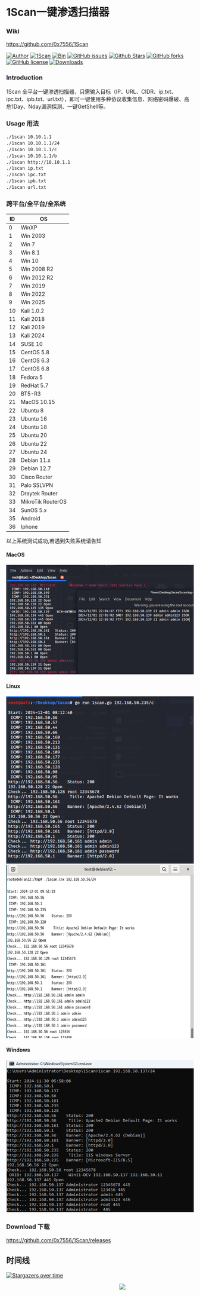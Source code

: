 
# 1Scan一键渗透扫描器

### Wiki

https://github.com/0x7556/1Scan<br>

[![Author](https://img.shields.io/badge/Author-0x7556-blueviolet)](https://github.com/0x7556) 
[![1Scan](https://img.shields.io/badge/1Scan-1.0-yellowgreen)](https://github.com/0x7556/1Scan) 
[![Bin](https://img.shields.io/badge/1Scan-Bin-ff69b4)](https://github.com/0x7556/1Scan/releases) 
[![GitHub issues](https://img.shields.io/github/issues/0x7556/1Scan)](https://github.com/0x7556/1Scan/issues) 
[![Github Stars](https://img.shields.io/github/stars/0x7556/1Scan)](https://github.com/0x7556/1Scan) 
[![GitHub forks](https://img.shields.io/github/forks/0x7556/1Scan)](https://github.com/0x7556/1Scan)
[![GitHub license](https://img.shields.io/github/license/0x7556/1Scan)](https://github.com/0x7556/1Scan)
[![Downloads](https://img.shields.io/github/downloads/0x7556/1Scan/total?label=Release%20Download)](https://github.com/0x7556/1Scan/releases/latest)

### Introduction

1Scan 全平台一键渗透扫描器，只需输入目标（IP、URL、CIDR、ip.txt、ipc.txt、ipb.txt、url.txt），即可一键使用多种协议收集信息、网络密码爆破、高危1Day、Nday漏洞探测、一键GetShell等。

### Usage 用法

```Bash
./1scan 10.10.1.1
./1scan 10.10.1.1/24
./1scan 10.10.1.1/c
./1scan 10.10.1.1/b
./1scan http://10.10.1.1
./1scan ip.txt
./1scan ipc.txt
./1scan ipb.txt
./1scan url.txt
```


### 跨平台/全平台/全系统

ID | OS 
-|-
0 | WinXP
1 | Win 2003
2 | Win 7
3 | Win 8.1
4 | Win 10
5 | Win 2008 R2
6 | Win 2012 R2
7 | Win 2019
8 | Win 2022
9 | Win 2025
10 | Kali 1.0.2
11 | Kali 2018
12 | Kali 2019
13 | Kali 2024
14 | SUSE 10
15 | CentOS 5.8
16 | CentOS 6.3
17 | CentOS 6.8  
18 | Fedora 5
19 | RedHat 5.7 
20 | BT5-R3  
21 | MacOS 10.15
22 | Ubuntu 8
23 | Ubuntu 16
24 | Ubuntu 18
25 | Ubuntu 20
26 | Ubuntu 22
27 | Ubuntu 24
28 | Debian 11.x
29 | Debian 12.7
30 | Cisco Router
31 | Palo SSLVPN
32 | Draytek Router
33 | MikroTik RouterOS
34 | SunOS 5.x
35 | Android
36 | Iphone

以上系统测试成功,若遇到失败系统请告知

#### MacOS
![image](https://github.com/0x7556/1Scan/blob/main/img/1Scan.png)

#### Linux
![image](https://github.com/0x7556/1Scan/blob/main/img/kali.png)
![image](https://github.com/0x7556/1Scan/blob/main/img/debian12.png)

#### Windows
![image](https://github.com/0x7556/1Scan/blob/main/img/win11.png)


### Download 下载

https://github.com/0x7556/1Scan/releases<br>


## 时间线

[![Stargazers over time](https://starchart.cc/0x7556/1Scan.svg)](https://starchart.cc/0x7556/1Scan)

<img align='right' src="https://profile-counter.glitch.me/1Scan/count.svg" width="200">
